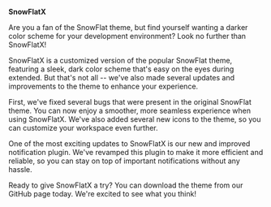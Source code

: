 **SnowFlatX**

Are you a fan of the SnowFlat theme, but find yourself wanting a darker color scheme for your development environment? Look no further than SnowFlatX!

SnowFlatX is a customized version of the popular SnowFlat theme, featuring a sleek, dark color scheme that's easy on the eyes during extended. But that's not all -- we've also made several updates and improvements to the theme to enhance your experience.

First, we've fixed several bugs that were present in the original SnowFlat theme. You can now enjoy a smoother, more seamless experience when using SnowFlatX. We've also added several new icons to the theme, so you can customize your workspace even further.

One of the most exciting updates to SnowFlatX is our new and improved notification plugin. We've revamped this plugin to make it more efficient and reliable, so you can stay on top of important notifications without any hassle.

Ready to give SnowFlatX a try? You can download the theme from our GitHub page today. We're excited to see what you think!
